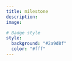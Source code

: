 ```yaml
---
title: milestone
description:
image:

# Badge style
style:
  background: "#2a9d8f"
  color: "#fff"
---
```

